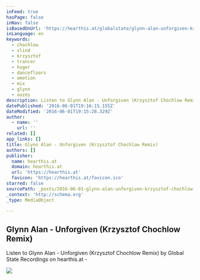 ```yaml
---
inFeed: true
hasPage: false
inNav: false
isBasedOnUrl: 'https://hearthis.at/globalstate/glynn-alan-unforgiven-krzysztof-chochlow-remix/'
inLanguage: en
keywords:
  - chochlow
  - vlind
  - krzysztof
  - trancer
  - huger
  - dancefloors
  - emotion
  - mix
  - glynn
  - oozes
description: Listen to Glynn Alan - Unforgiven (Krzysztof Chochlow Remix) by Global State Recordings on hearthis.at -
datePublished: '2016-06-01T19:16:15.155Z'
dateModified: '2016-06-01T19:15:28.329Z'
author:
  - name: ''
    url: ''
related: []
app_links: []
title: Glynn Alan - Unforgiven (Krzysztof Chochlow Remix)
authors: []
publisher:
  name: hearthis.at
  domain: hearthis.at
  url: 'https://hearthis.at'
  favicon: 'https://hearthis.at/favicon.ico'
starred: false
sourcePath: _posts/2016-06-01-glynn-alan-unforgiven-krzysztof-chochlow-remix.md
_context: 'http://schema.org'
_type: MediaObject

---
```

<article style=""><h1>Glynn Alan - Unforgiven (Krzysztof Chochlow Remix)</h1><p>Listen to Glynn Alan - Unforgiven (Krzysztof Chochlow Remix) by Global State Recordings on hearthis.at -</p><img src="https://s3-us-west-2.amazonaws.com/the-grid-img/p/0d5c5801d7556e81b94d9c006808411cdf1c5644.jpg" /></article>